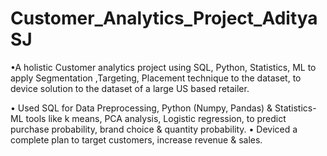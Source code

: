 # Customer_Analytics_Project_AdityaSJ
•A holistic Customer analytics project using SQL, Python, Statistics, ML to apply Segmentation ,Targeting, Placement technique to the dataset, to device solution to the dataset of a large US based retailer.

• Used SQL for Data Preprocessing, Python (Numpy, Pandas) &amp; Statistics-ML tools like k means, PCA analysis, Logistic regression, to predict purchase probability, brand choice &amp; quantity probability. • Deviced a complete plan to target customers, increase revenue &amp; sales.
